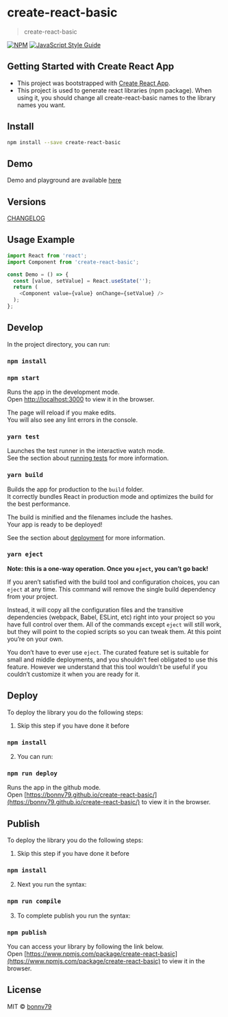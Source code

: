 # create-react-basic

> create-react-basic

[![NPM](https://img.shields.io/npm/v/create-react-basic.svg)](https://www.npmjs.com/package/create-react-basic) [![JavaScript Style Guide](https://img.shields.io/badge/code_style-standard-brightgreen.svg)](https://standardjs.com)

## Getting Started with Create React App

- This project was bootstrapped with [Create React App](https://github.com/facebook/create-react-app).
- This project is used to generate react libraries (npm package). When using it, you should change all create-react-basic names to the library names you want.

## Install

```bash
npm install --save create-react-basic
```

## Demo
Demo and playground are available [here](https://bonnv79.github.io/create-react-basic/)

## Versions
[CHANGELOG](CHANGELOG.md)

## Usage Example
```JavaScript
import React from 'react';
import Component from 'create-react-basic';

const Demo = () => {
  const [value, setValue] = React.useState('');
  return (
    <Component value={value} onChange={setValue} />
  );
};
```

## Develop

In the project directory, you can run:

### `npm install`

### `npm start`

Runs the app in the development mode.\
Open [http://localhost:3000](http://localhost:3000) to view it in the browser.

The page will reload if you make edits.\
You will also see any lint errors in the console.

### `yarn test`

Launches the test runner in the interactive watch mode.\
See the section about [running tests](https://facebook.github.io/create-react-app/docs/running-tests) for more information.

### `yarn build`

Builds the app for production to the `build` folder.\
It correctly bundles React in production mode and optimizes the build for the best performance.

The build is minified and the filenames include the hashes.\
Your app is ready to be deployed!

See the section about [deployment](https://facebook.github.io/create-react-app/docs/deployment) for more information.

### `yarn eject`

**Note: this is a one-way operation. Once you `eject`, you can’t go back!**

If you aren’t satisfied with the build tool and configuration choices, you can `eject` at any time. This command will remove the single build dependency from your project.

Instead, it will copy all the configuration files and the transitive dependencies (webpack, Babel, ESLint, etc) right into your project so you have full control over them. All of the commands except `eject` will still work, but they will point to the copied scripts so you can tweak them. At this point you’re on your own.

You don’t have to ever use `eject`. The curated feature set is suitable for small and middle deployments, and you shouldn’t feel obligated to use this feature. However we understand that this tool wouldn’t be useful if you couldn’t customize it when you are ready for it.

## Deploy

To deploy the library you do the following steps:

1. Skip this step if you have done it before
### `npm install`

2. You can run:
### `npm run deploy`

Runs the app in the github mode.\
Open [https://bonnv79.github.io/create-react-basic/](https://bonnv79.github.io/create-react-basic/) to view it in the browser.

## Publish

To deploy the library you do the following steps:

1. Skip this step if you have done it before
### `npm install`

2. Next you run the syntax:
### `npm run compile`

3. To complete publish you run the syntax:
### `npm publish`

You can access your library by following the link below.\
Open [https://www.npmjs.com/package/create-react-basic](https://www.npmjs.com/package/create-react-basic) to view it in the browser.

## License

MIT © [bonnv79](https://github.com/bonnv79)
